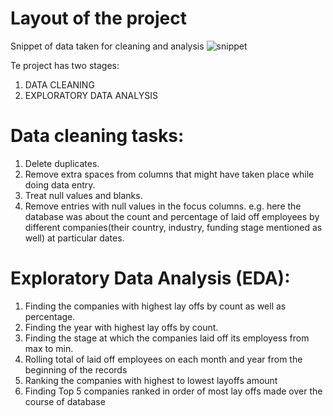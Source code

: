 # Layout of the project 

Snippet of data taken for cleaning and analysis
![snippet](https://github.com/user-attachments/assets/6f88e493-a5c2-414a-9041-b29e8758d2a0)


Te project has two stages:
1. DATA CLEANING
2. EXPLORATORY DATA ANALYSIS


# Data cleaning tasks: 
1. Delete duplicates.
2. Remove extra spaces from columns that might have taken place while doing data entry.
3. Treat null values and blanks.
4. Remove entries with null values in the focus columns.
e.g. here the database was about the count and percentage of laid off employees by different companies(their country, industry, funding stage mentioned as well) at particular dates.

# Exploratory Data Analysis (EDA):
1. Finding the companies with highest lay offs by count as well as percentage.
2. Finding the year with highest lay offs by count.
3. Finding the stage at which the companies laid off its employess from max to min.
4. Rolling total of laid off employees on each month and year from the beginning of the records 
5. Ranking the companies with highest to lowest layoffs amount 
6. Finding Top 5 companies ranked in order of most lay offs made over the course of database

